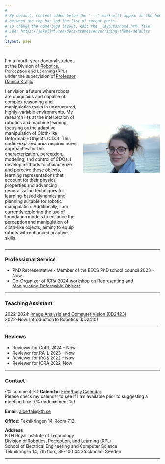 ```yaml
---
#
# By default, content added below the "---" mark will appear in the home page
# between the top bar and the list of recent posts.
# To change the home page layout, edit the _layouts/home.html file.
# See: https://jekyllrb.com/docs/themes/#overriding-theme-defaults
#
layout: page
---
```

<div style="display: flex; align-items: center;">

  <!-- Left column for text -->
  <div style="flex: 1; padding-right: 20px;">
    <p>
      I'm a fourth-year doctoral student at the Division of <a href="https://www.kth.se/is/rpl/division-of-robotics-perception-and-learning-1.779439" target="_blank">Robotics, Perception and Learning (RPL)</a> under the supervision of <a href="https://www.csc.kth.se/~danik/" target="_blank">Professor Danica Kragic</a>.
    </p>
    <p>
      I envision a future where robots are ubiquitous and capable of complex reasoning and manipulation tasks in unstructured, highly-variable environments. My research lies at the intersection of robotics and machine learning, focusing on the adaptive manipulation of Cloth-like Deformable Objects (CDO). This under-explored area requires novel approaches for the characterization, perception, modeling, and control of CDOs. I develop methods to characterize and perceive these objects, learning representations that account for their physical properties and advancing generalization techniques for learning-based dynamics and planning suitable for robotic manipulation. Additionally, I am currently exploring the use of foundation models to enhance the perception and manipulation of cloth-like objects, aiming to equip robots with enhanced adaptive skills.
    </p>
  </div>

  <!-- Right column for image -->
  <div style="flex: 0 0 250px;">
    <img src="assets/images/albi_photo.png" alt="Alberta Longhini" style="width: 100%; max-width: 250px;">
  </div>

</div>

[//]: # (I envision a future where robots are ubiquitous and capable of complex reasoning and manipulation tasks in unstructured, highly-variable environments. My research lies at the intersection of robotics and machine learning, focusing on the adaptive manipulation of Cloth-like Deformable Objects &#40;CDO&#41;. This under-explored area requires novel approaches for the characterization, perception, modeling, and control of CDOs. I develop methods to characterize and perceive these objects, learning representations that account for their physical properties and advancing generalization techniques for learning-based dynamics and planning suitable for robotic manipulation. Additionally, I am currently exploring the use of foundation models to enhance the perception and manipulation of cloth-like objects, aiming to equip robots with enhanced adaptive skills.)

---

### Professional Service

  * PhD Representative - Member of the EECS PhD school council 2023 - Now
  * Co-Organizer of ICRA 2024 workshop on [Representing and Manipulating Deformable Objects](https://deformable-workshop.github.io/icra2022/)


---


### Teaching Assistant

2022-2024: [Image Analysis and Computer Vision (DD2423)](https://www.kth.se/social/course/DD2423/)  
2022-Now: [Introduction to Robotics (DD2410)](https://www.kth.se/social/course/DD2410/)

---

### Reviews
  * Reviewer for CoRL 2024 - Now
  * Reviewer for RA-L 2023 - Now
  * Reviewer for IROS 2022 - Now
  * Reviewer for ICRA 2022-Now

---

### Contact

{% comment %}
**Calendar**: [Free/busy Calendar](https://calendar.google.com/calendar/embed?src=zerickso%40andrew.cmu.edu&ctz=America%2FNew_York&mode=WEEK)  
Please check my calendar to see if I am available prior to suggesting a meeting time.
{% endcomment %}

**Email**: albertal@kth.se

**Office**: Teknikringen 14, Room 712.

**Address**  
KTH Royal Institute of Technology  
Division of Robotics, Perception, and Learning (RPL)  
School of Electrical Engineering and Computer Science  
Teknikringen 14, 7th floor, SE-100 44 Stockholm, Sweden  

---




